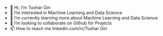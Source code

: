 - 👋 Hi, I’m Tushar Giri
- 👀 I’m interested in Machine Learning and Data Science
- 🌱 I’m currently learning more about Machine Learning and Data Science 
- 💞️ I’m looking to collaborate on Github for Projects
- 📫 How to reach me linkedin.com/in/Tushar Giri

<!---
ImportTushar/ImportTushar is a ✨ special ✨ repository because its `README.md` (this file) appears on your GitHub profile.
You can click the Preview link to take a look at your changes.
--->

